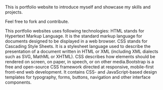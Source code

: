 This is portfolio website to introduce myself and showcase my skills and projects.

Feel free to fork and contribute.

This portfolio websites uses following technologies:
HTML stands for Hypertext Markup Language. It is the standard markup language for documents designed to be displayed in a web browser. CSS stands for Cascading Style Sheets. It is a stylesheet language used to describe the presentation of a document written in HTML or XML (including XML dialects such as SVG, MathML or XHTML). CSS describes how elements should be rendered on screen, on paper, in speech, or on other media.Bootstrap is a free and open-source CSS framework directed at responsive, mobile-first front-end web development. It contains CSS- and JavaScript-based design templates for typography, forms, buttons, navigation and other interface components.






